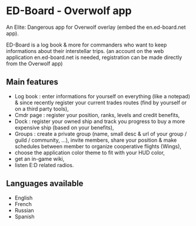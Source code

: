 # ED-Board - Overwolf app

An Elite: Dangerous app for Overwolf overlay (embed the en.ed-board.net app).

ED-Board is a log book & more for commanders who want to keep informations about their interstellar trips.
(an account on the web application en.ed-board.net is needed, registration can be made directly from the Overwolf app)

## Main features
- Log book : enter informations for yourself on everything (like a notepad) & since recently register your current trades routes (find by yourself or on a third party tools),
- Cmdr page : register your position, ranks, levels and credit benefits,
- Dock : register your owned ship and track you progress to buy a more expensive ship (based on your benefits),
- Groups : create a private group (name, small desc & url of your group / guild / community, ...), invite members, share your position & make schedules between member to organize cooperative flights (Wings),
- choose the application color theme to fit with your HUD color,
- get an in-game wiki,
- listen E:D related radios.

## Languages available
* English
* French
* Russian
* Spanish